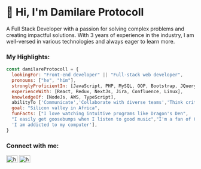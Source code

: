 # 👋 Hi, I'm Damilare Protocoll
A Full Stack Developer with a passion for solving complex problems and creating impactful solutions. With 3 years of experience in the industry, I am well-versed in various technologies and always eager to learn more.

### My Highlights:
```javascript
const damilareProtocoll = {
  lookingFor: "Front-end developer" || "Full-stack web developer",
  pronouns: ["he", "him"],
  stronglyProficientIn: [JavaScript, PHP, MySQL, OOP, Bootstrap, JQuery],
  experienceWith: [React, Redux, NextJs, Jira, Confluence, Linux],
  knowledgeOf: [NodeJs, AWS, TypeScript],
  abilityTo ['Communicate','Collaborate with diverse teams','Think critically'],
  goal: "Silicon valley in Africa",
  funFacts: ["I love watching intuitive programs like Dragon's Den",
  "I easily get goosebumps when I listen to good music","I'm a fan of Kiss Daniel", 
  'I am addicted to my computer'],
}
```

### Connect with me:
<p align="left">
<a href="https://twitter.com/dprotocoll" target="blank"><img align="center" src="https://raw.githubusercontent.com/rahuldkjain/github-profile-readme-generator/master/src/images/icons/Social/twitter.svg" alt="heinthanto" height="20" width="30" /></a>
<a href="https://www.linkedin.com/in/mrprotocoll/" target="blank"><img align="center" src="https://raw.githubusercontent.com/rahuldkjain/github-profile-readme-generator/master/src/images/icons/Social/linked-in-alt.svg" alt="heinthant" height="20" width="30" /></a>
</p>

